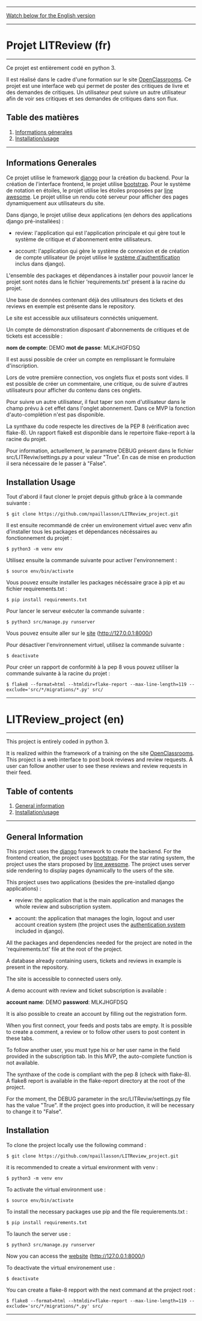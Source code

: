 
***
[Watch below for the English version](#LITReview_project-en) 
***

# Projet LITReview (fr)

***

Ce projet est entièrement codé en python 3.

Il est réalisé dans le cadre d'une formation sur le site [OpenClassrooms](https://openclassrooms.com/fr/).
Ce projet est une interface web qui permet de poster des critiques de livre et des demandes de critiques. Un utilisateur peut suivre un autre utilisateur afin de voir ses critiques et ses demandes de critiques dans son flux.

## Table des matières
1. [Informations génerales](#informations-generales)
2. [Installation/usage](#installation-usage)

***

## Informations Generales

Ce projet utilise le framework [django](https://docs.djangoproject.com/fr/3.2/) pour la création du backend. Pour la création de l'interface frontend, le projet utilise [bootstrap](https://getbootstrap.com/docs/5.1/getting-started/introduction/). Pour le système de notation en étoiles, le projet utilise les étoiles proposées par [line awesome](https://icons8.com/line-awesome). Le projet utilise un rendu coté serveur pour afficher des pages dynamiquement aux utilisateurs du site.

Dans django, le projet utilise deux applications (en dehors des applications django pré-installées) :

*	review: l'application qui est l'application principale et qui gère tout le système de critique et d'abonnement entre utilisateurs.

*	account: l'application qui gère le système de connexion et de création de compte utilisateur (le projet utilise le [système d'authentification](https://docs.djangoproject.com/fr/3.2/topics/auth/) inclus dans django).

L'ensemble des packages et dépendances à installer pour pouvoir lancer le projet sont notés dans le fichier 'requirements.txt' présent à la racine du projet.

Une base de données contenant déjà des utilisateurs des tickets et des reviews en exemple est présente dans le repository. 

Le site est accessible aux utilisateurs connéctés uniquement.

Un compte de démonstration disposant d'abonnements de critiques et de tickets est accessible :

**nom de compte**: DEMO 
**mot de passe**: MLKJHGFDSQ

Il est aussi possible de créer un compte en remplissant le formulaire d'inscription.

Lors de votre première connection, vos onglets flux et posts sont vides. Il est possible de créer un commentaire, une critique, ou de suivre d'autres utilisateurs pour afficher du contenu dans ces onglets.

Pour suivre un autre utilisateur, il faut taper son nom d'utilisateur dans le champ prévu à cet effet dans l'onglet abonnement. Dans ce MVP la fonction d'auto-complétion n'est pas disponible.

La synthaxe du code respecte les directives de la PEP 8 (vérification avec flake-8). Un rapport flake8 est disponible dans le repertoire flake-report à la racine du projet.

Pour information, actuellement, le parametre DEBUG présent dans le fichier src/LITReviw/settings.py a pour valeur "True". En cas de mise en production il sera nécessaire de le passer à "False".

## Installation Usage

Tout d'abord il faut cloner le projet depuis github grâce à la commande suivante :

```
$ git clone https://github.com/npaillasson/LITReview_project.git
```

Il est ensuite recommandé de créer un environement virtuel avec venv afin d'installer tous les packages et dépendances nécéssaires au fonctionnement du projet :

```
$ python3 -m venv env
```

Utilisez ensuite la commande suivante pour activer l'environnement :
```
$ source env/bin/activate
```

Vous pouvez ensuite installer les packages nécéssaire grace à pip et au fichier requirements.txt :
```
$ pip install requirements.txt
```

Pour lancer le serveur exécuter la commande suivante :
```
$ python3 src/manage.py runserver
```

Vous pouvez ensuite aller sur le [site](http://127.0.0.1:8000/) (http://127.0.0.1:8000/)

Pour désactiver l'environnement virtuel, utilisez la commande suivante :
```
$ deactivate
```

Pour créer un rapport de conformité à la pep 8 vous pouvez utiliser la commande suivante à la racine du projet :

```
$ flake8 --format=html --htmldir=flake-report --max-line-length=119 --exclude='src/*/migrations/*.py' src/
```
***
# LITReview_project (en)
***
This project is entirely coded in python 3.

It is realized within the framework of a training on the site [OpenClassrooms](https://openclassrooms.com/fr/).
This project is a web interface to post book reviews and review requests. A user can follow another user to see these reviews and review requests in their feed.


## Table of contents
1. [General information](#general-information)
2. [Installation/usage](#installation)

***

## General Information

This project uses the [django](https://docs.djangoproject.com/en/3.2/) framework to create the backend. For the frontend creation, the project uses [bootstrap](https://getbootstrap.com/docs/5.1/getting-started/introduction/). For the star rating system, the project uses the stars proposed by [line awesome](https://icons8.com/line-awesome). The project uses server side rendering to display pages dynamically to the users of the site.

This project uses two applications (besides the pre-installed django applications) :

* review: the application that is the main application and manages the whole review and subscription system.

* account: the application that manages the login, logout and user account creation system (the project uses the [authentication system](https://docs.djangoproject.com/en/3.2/topics/auth/) included in django).

All the packages and dependencies needed for the project are noted in the 'requirements.txt' file at the root of the project.

A database already containing users, tickets and reviews in example is present in the repository. 

The site is accessible to connected users only.

A demo account with review and ticket subscription is available :

**account name**: DEMO 
**password**: MLKJHGFDSQ

It is also possible to create an account by filling out the registration form.

When you first connect, your feeds and posts tabs are empty. It is possible to create a comment, a review or to follow other users to post content in these tabs.

To follow another user, you must type his or her user name in the field provided in the subscription tab. In this MVP, the auto-complete function is not available.

The synthaxe of the code is compliant with the pep 8 (check with flake-8). A flake8 report is available in the flake-report directory at the root of the project.

For the moment, the DEBUG parameter in the src/LITReviw/settings.py file has the value "True". If the project goes into production, it will be necessary to change it to "False".

## Installation

To clone the project locally use the following command :

```
$ git clone https://github.com/npaillasson/LITReview_project.git
```

it is recommended to create a virtual environment with venv :

```
$ python3 -m venv env
```

To activate the virtual environment use :
```
$ source env/bin/activate
```

To install the necessary packages use pip and the file requierements.txt :
```
$ pip install requirements.txt
```

To launch the server use :
```
$ python3 src/manage.py runserver
```

Now you can access the [website](http://127.0.0.1:8000/) (http://127.0.0.1:8000/)

To deactivate the virtual environement use :
```
$ deactivate
```

You can create a flake-8 repport with the next command at the project root :

```
$ flake8 --format=html --htmldir=flake-report --max-line-length=119 --exclude='src/*/migrations/*.py' src/
```

****